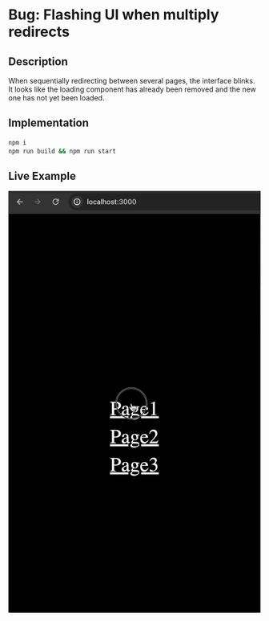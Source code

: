 # Bug: Flashing UI when multiply redirects

## Description
When sequentially redirecting between several pages, the interface blinks. It looks like the loading component has already been removed and the new one has not yet been loaded.

## Implementation
```bash
npm i
npm run build && npm run start
```

## Live Example
[![Demo CountPages alpha](./media/nextjs-redirect-loading-bug.png)](./media/nextjs-redirect-loading-bug.mp4)
